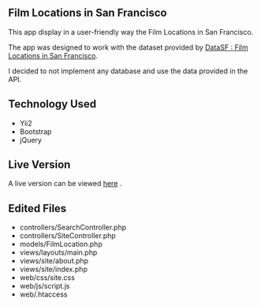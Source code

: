 Film Locations in San Francisco
---------------

This app display in a user-friendly way the Film Locations in San Francisco.

The app was designed to work with the dataset provided by
[DataSF : Film Locations in San Francisco](https://data.sfgov.org/Culture-and-Recreation/Film-Locations-in-San-Francisco/yitu-d5am).

I decided to not implement any database and use the data provided in the API.

Technology Used
---------------

* Yii2
* Bootstrap
* jQuery

Live Version
---------------
A live version can be viewed [here](http://sfml.figueiredoluiz.com/) .

Edited Files
---------------
* controllers/SearchController.php
* controllers/SiteController.php
* models/FilmLocation.php
* views/layouts/main.php
* views/site/about.php
* views/site/index.php
* web/css/site.css
* web/js/script.js
* web/.htaccess








